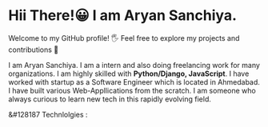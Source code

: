 # Hii There!&#128512; I am Aryan Sanchiya. 
Welcome to my GitHub profile! &#128400; Feel free to explore my projects and contributions &#129309;

I am Aryan Sanchiya. I am a intern and also doing freelancing work for many organizations. I am highly skilled with <b>Python/Django, JavaScript</b>. I have worked with startup as a Software Engineer which is located in Ahmedabad. I have built various Web-Appllications from the scratch. I am someone who always curious to learn new tech in this rapidly evolving field.

&#128187 Technlolgies :
